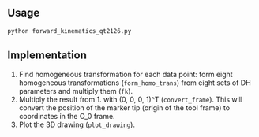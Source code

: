 ## Usage
`python forward_kinematics_qt2126.py`

## Implementation
1. Find homogeneous transformation for each data point: form eight homogeneous transformations (`form_homo_trans`) from eight sets of DH parameters and multiply them (`fk`).
2. Multiply the result from 1. with (0, 0, 0, 1)^T (`convert_frame`). This will convert the position of the marker tip (origin of the tool frame) to coordinates in the O_0 frame.
3. Plot the 3D drawing (`plot_drawing`).

